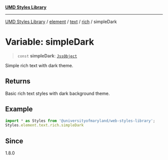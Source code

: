 [**UMD Styles Library**](../../../../../../README.md)

***

[UMD Styles Library](../../../../../../README.md) / [element](../../../../../README.md) / [text](../../../README.md) / [rich](../README.md) / simpleDark

# Variable: simpleDark

> `const` **simpleDark**: [`JssObject`](../../../../../../utilities/namespaces/transform/type-aliases/JssObject.md)

Simple rich text with dark theme.

## Returns

Basic rich text styles with dark background theme.

## Example

```typescript
import * as Styles from '@universityofmaryland/web-styles-library';
Styles.element.text.rich.simpleDark
```

## Since

1.8.0
